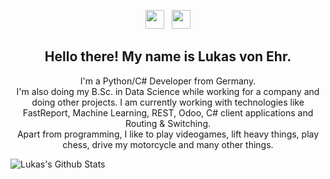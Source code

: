 <p align='center'>
<a href="https://instagram.com/blackyghosty"><img height="30" src="https://github.com/nasch7kadse/nasch7kadse/blob/main/icons/instagram.jpg?raw=true"></a>&nbsp;&nbsp;
<a href="https://www.linkedin.com/in/lukas-v-1875671b9"><img height="30" src="https://github.com/nasch7kadse/nasch7kadse/blob/main/icons/linkedin.png?raw=true"></a>
</p>

<h2 align="center">Hello there! My name is Lukas von Ehr. </h2>
<p align="center">I'm a Python/C# Developer from Germany. <br>
I'm also doing my B.Sc. in Data Science while working for a company and doing other projects.
I am currently working with technologies like FastReport, Machine Learning, REST, Odoo, C# client applications and Routing & Switching. <br>
Apart from programming, I like to play videogames, lift heavy things, play chess, drive my motorcycle and many other things.
</p>


![Lukas's Github Stats](https://github-readme-stats.vercel.app/api?username=nasch7kadse&show_icons=true&theme=radica&count_private=truel)
